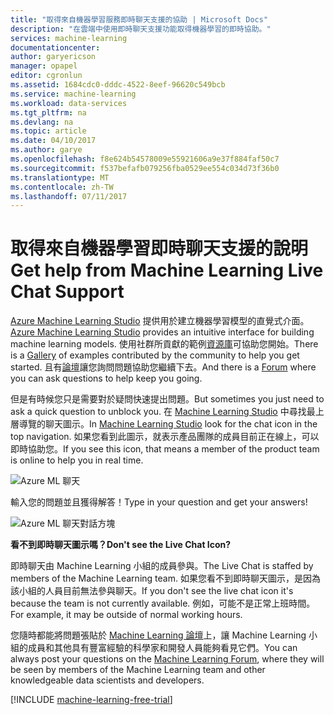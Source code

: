 ```yaml
---
title: "取得來自機器學習服務即時聊天支援的協助 | Microsoft Docs"
description: "在雲端中使用即時聊天支援功能取得機器學習的即時協助。"
services: machine-learning
documentationcenter: 
author: garyericson
manager: opapel
editor: cgronlun
ms.assetid: 1684cdc0-dddc-4522-8eef-96620c549bcb
ms.service: machine-learning
ms.workload: data-services
ms.tgt_pltfrm: na
ms.devlang: na
ms.topic: article
ms.date: 04/10/2017
ms.author: garye
ms.openlocfilehash: f8e624b54578009e55921606a9e37f884faf50c7
ms.sourcegitcommit: f537befafb079256fba0529ee554c034d73f36b0
ms.translationtype: MT
ms.contentlocale: zh-TW
ms.lasthandoff: 07/11/2017
---
```

# <a name="get-help-from-machine-learning-live-chat-support"></a><span data-ttu-id="1384a-103">取得來自機器學習即時聊天支援的說明</span><span class="sxs-lookup"><span data-stu-id="1384a-103">Get help from Machine Learning Live Chat Support</span></span>
<span data-ttu-id="1384a-104">[Azure Machine Learning Studio](machine-learning-what-is-ml-studio.md) 提供用於建立機器學習模型的直覺式介面。</span><span class="sxs-lookup"><span data-stu-id="1384a-104">[Azure Machine Learning Studio](machine-learning-what-is-ml-studio.md) provides an intuitive interface for building machine learning models.</span></span> <span data-ttu-id="1384a-105">使用社群所貢獻的範例[資源庫](machine-learning-gallery-how-to-use-contribute-publish.md)可協助您開始。</span><span class="sxs-lookup"><span data-stu-id="1384a-105">There is a [Gallery](machine-learning-gallery-how-to-use-contribute-publish.md) of examples contributed by the community to help you get started.</span></span> <span data-ttu-id="1384a-106">且有[論壇](https://social.msdn.microsoft.com/forums/azure/home?forum=MachineLearning)讓您詢問問題協助您繼續下去。</span><span class="sxs-lookup"><span data-stu-id="1384a-106">And there is a [Forum](https://social.msdn.microsoft.com/forums/azure/home?forum=MachineLearning) where you can ask questions to help keep you going.</span></span> 

<span data-ttu-id="1384a-107">但是有時候您只是需要對於疑問快速提出問題。</span><span class="sxs-lookup"><span data-stu-id="1384a-107">But sometimes you just need to ask a quick question to unblock you.</span></span> <span data-ttu-id="1384a-108">在 [Machine Learning Studio](http://studio.azureml.net/Home) 中尋找最上層導覽的聊天圖示。</span><span class="sxs-lookup"><span data-stu-id="1384a-108">In [Machine Learning Studio](http://studio.azureml.net/Home) look for the chat icon in the top navigation.</span></span>  <span data-ttu-id="1384a-109">如果您看到此圖示，就表示產品團隊的成員目前正在線上，可以即時協助您。</span><span class="sxs-lookup"><span data-stu-id="1384a-109">If you see this icon, that means a member of the product team is online to help you in real time.</span></span>

![Azure ML 聊天](./media/machine-learning-live-chat/AzureMLChatNavBar.png)

<span data-ttu-id="1384a-111">輸入您的問題並且獲得解答！</span><span class="sxs-lookup"><span data-stu-id="1384a-111">Type in your question and get your answers!</span></span>

![Azure ML 聊天對話方塊](./media/machine-learning-live-chat/AzureMLChat.png)

<span data-ttu-id="1384a-113">**看不到即時聊天圖示嗎？**</span><span class="sxs-lookup"><span data-stu-id="1384a-113">**Don't see the Live Chat Icon?**</span></span>

<span data-ttu-id="1384a-114">即時聊天由 Machine Learning 小組的成員參與。</span><span class="sxs-lookup"><span data-stu-id="1384a-114">The Live Chat is staffed by members of the Machine Learning team.</span></span> <span data-ttu-id="1384a-115">如果您看不到即時聊天圖示，是因為該小組的人員目前無法參與聊天。</span><span class="sxs-lookup"><span data-stu-id="1384a-115">If you don't see the live chat icon it's because the team is not currently available.</span></span> <span data-ttu-id="1384a-116">例如，可能不是正常上班時間。</span><span class="sxs-lookup"><span data-stu-id="1384a-116">For example, it may be outside of normal working hours.</span></span> 

<span data-ttu-id="1384a-117">您隨時都能將問題張貼於 [Machine Learning 論壇](https://social.msdn.microsoft.com/forums/azure/home?forum=MachineLearning)上，讓 Machine Learning 小組的成員和其他具有豐富經驗的科學家和開發人員能夠看見它們。</span><span class="sxs-lookup"><span data-stu-id="1384a-117">You can always post your questions on the [Machine Learning Forum](https://social.msdn.microsoft.com/forums/azure/home?forum=MachineLearning), where they will be seen by members of the Machine Learning team and other knowledgeable data scientists and developers.</span></span>

[!INCLUDE [machine-learning-free-trial](../../includes/machine-learning-free-trial.md)]

